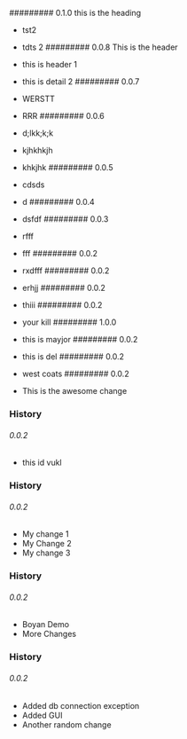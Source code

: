 ######### 0.1.0
this is the heading

* tst2
* tdts 2
######### 0.0.8
This is the header

* this is header 1
* this is detail 2
######### 0.0.7

* WERSTT
* RRR
######### 0.0.6

* d;lkk;k;k
* kjhkhkjh
* khkjhk
######### 0.0.5

* cdsds
* d
######### 0.0.4

* dsfdf
######### 0.0.3

* rfff
* fff
######### 0.0.2

* rxdfff
######### 0.0.2

* erhjj
######### 0.0.2

* thiii
######### 0.0.2

* your kill
######### 1.0.0

* this is mayjor
######### 0.0.2

* this is del
######### 0.0.2

* west coats
######### 0.0.2

* This is the awesome change
### History
###### 0.0.2

* this id vukl
### History
###### 0.0.2

* My change 1
* My Change 2
* My change 3
### History
###### 0.0.2

* Boyan Demo
* More Changes
### History
###### 0.0.2

* Added db connection exception
* Added GUI
* Another random change
